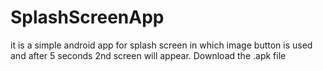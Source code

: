 # SplashScreenApp
it is a simple android app for splash screen in which image button is used and after 5 seconds 2nd screen will appear.
Download the .apk file 
